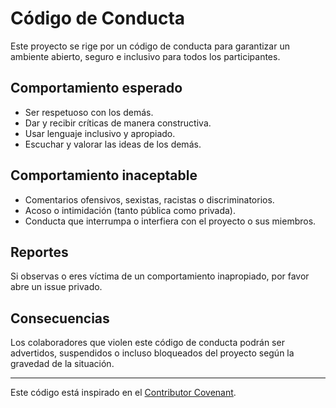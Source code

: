# Código de Conducta

Este proyecto se rige por un código de conducta para garantizar un ambiente abierto, seguro e inclusivo para todos los participantes.

## Comportamiento esperado

- Ser respetuoso con los demás.
- Dar y recibir críticas de manera constructiva.
- Usar lenguaje inclusivo y apropiado.
- Escuchar y valorar las ideas de los demás.

## Comportamiento inaceptable

- Comentarios ofensivos, sexistas, racistas o discriminatorios.
- Acoso o intimidación (tanto pública como privada).
- Conducta que interrumpa o interfiera con el proyecto o sus miembros.

## Reportes

Si observas o eres víctima de un comportamiento inapropiado, por favor abre un issue privado.

## Consecuencias

Los colaboradores que violen este código de conducta podrán ser advertidos, suspendidos o incluso bloqueados del proyecto según la gravedad de la situación.

---

Este código está inspirado en el [Contributor Covenant](https://www.contributor-covenant.org/es/version/2/1/code_of_conduct/).
